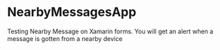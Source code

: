 # NearbyMessagesApp
Testing Nearby Message on Xamarin forms.
You will get an alert when a message is gotten from a nearby device
